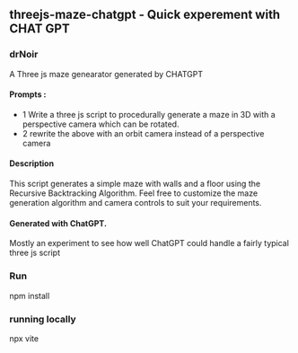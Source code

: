 ## threejs-maze-chatgpt - Quick experement with CHAT GPT 
### drNoir
A Three js maze genearator generated by CHATGPT

#### Prompts :
- 1 Write a three js script to procedurally generate a maze in 3D with a perspective camera which can be rotated. 
- 2 rewrite the above with an orbit camera instead of a perspective camera

#### Description 
This script generates a simple maze with walls and a floor using the Recursive Backtracking Algorithm. Feel free to customize the maze generation algorithm and camera controls to suit your requirements.

#### Generated with ChatGPT.
Mostly an experiment to see how well ChatGPT could handle a fairly typical three js script

### Run 
npm install

### running locally
npx vite 